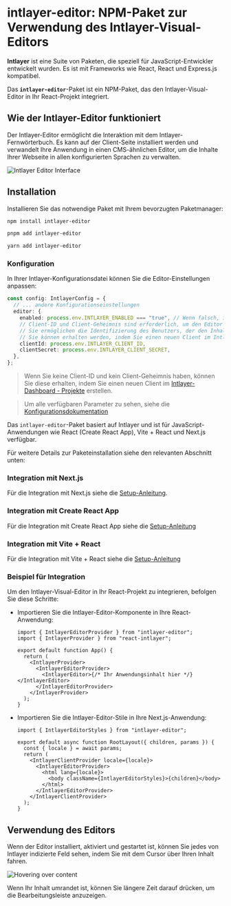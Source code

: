 # intlayer-editor: NPM-Paket zur Verwendung des Intlayer-Visual-Editors

**Intlayer** ist eine Suite von Paketen, die speziell für JavaScript-Entwickler entwickelt wurden. Es ist mit Frameworks wie React, React und Express.js kompatibel.

Das **`intlayer-editor`**-Paket ist ein NPM-Paket, das den Intlayer-Visual-Editor in Ihr React-Projekt integriert.

## Wie der Intlayer-Editor funktioniert

Der Intlayer-Editor ermöglicht die Interaktion mit dem Intlayer-Fernwörterbuch. Es kann auf der Client-Seite installiert werden und verwandelt Ihre Anwendung in einen CMS-ähnlichen Editor, um die Inhalte Ihrer Webseite in allen konfigurierten Sprachen zu verwalten.

![Intlayer Editor Interface](https://github.com/aymericzip/intlayer/blob/main/docs/de/assets/intlayer_editor_ui.png)

## Installation

Installieren Sie das notwendige Paket mit Ihrem bevorzugten Paketmanager:

```bash packageManager="npm"
npm install intlayer-editor
```

```bash packageManager="pnpm"
pnpm add intlayer-editor
```

```bash packageManager="yarn"
yarn add intlayer-editor
```

### Konfiguration

In Ihrer Intlayer-Konfigurationsdatei können Sie die Editor-Einstellungen anpassen:

```typescript
const config: IntlayerConfig = {
  // ... andere Konfigurationseinstellungen
  editor: {
    enabled: process.env.INTLAYER_ENABLED === "true", // Wenn falsch, ist der Editor inaktiv und kann nicht zugegriffen werden.
    // Client-ID und Client-Geheimnis sind erforderlich, um den Editor zu aktivieren.
    // Sie ermöglichen die Identifizierung des Benutzers, der den Inhalt bearbeitet.
    // Sie können erhalten werden, indem Sie einen neuen Client im Intlayer-Dashboard - Projekte erstellen (https://intlayer.org/dashboard/projects).
    clientId: process.env.INTLAYER_CLIENT_ID,
    clientSecret: process.env.INTLAYER_CLIENT_SECRET,
  },
};
```

> Wenn Sie keine Client-ID und kein Client-Geheimnis haben, können Sie diese erhalten, indem Sie einen neuen Client im [Intlayer-Dashboard - Projekte](https://intlayer.org/dashboard/projects) erstellen.

> Um alle verfügbaren Parameter zu sehen, siehe die [Konfigurationsdokumentation](https://github.com/aymericzip/intlayer/blob/main/docs/de/configuration.md)

Das `intlayer-editor`-Paket basiert auf Intlayer und ist für JavaScript-Anwendungen wie React (Create React App), Vite + React und Next.js verfügbar.

Für weitere Details zur Paketeinstallation siehe den relevanten Abschnitt unten:

### Integration mit Next.js

Für die Integration mit Next.js siehe die [Setup-Anleitung](https://github.com/aymericzip/intlayer/blob/main/docs/de/intlayer_with_nextjs_15.md).

### Integration mit Create React App

Für die Integration mit Create React App siehe die [Setup-Anleitung](https://github.com/aymericzip/intlayer/blob/main/docs/de/intlayer_with_create_react_app.md)

### Integration mit Vite + React

Für die Integration mit Vite + React siehe die [Setup-Anleitung](https://github.com/aymericzip/intlayer/blob/main/docs/de/intlayer_with_vite+react.md)

### Beispiel für Integration

Um den Intlayer-Visual-Editor in Ihr React-Projekt zu integrieren, befolgen Sie diese Schritte:

- Importieren Sie die Intlayer-Editor-Komponente in Ihre React-Anwendung:

  ```tsx fileName="src/App.jsx"
  import { IntlayerEditorProvider } from "intlayer-editor";
  import { IntlayerProvider } from "react-intlayer";

  export default function App() {
    return (
      <IntlayerProvider>
        <IntlayerEditorProvider>
          <IntlayerEditor>{/* Ihr Anwendungsinhalt hier */}</IntlayerEditor>
        </IntlayerEditorProvider>
      </IntlayerProvider>
    );
  }
  ```

- Importieren Sie die Intlayer-Editor-Stile in Ihre Next.js-Anwendung:

  ```tsx fileName="src/app/[locale]/layout.jsx"
  import { IntlayerEditorStyles } from "intlayer-editor";

  export default async function RootLayout({ children, params }) {
    const { locale } = await params;
    return (
      <IntlayerClientProvider locale={locale}>
        <IntlayerEditorProvider>
          <html lang={locale}>
            <body className={IntlayerEditorStyles}>{children}</body>
          </html>
        </IntlayerEditorProvider>
      </IntlayerClientProvider>
    );
  }
  ```

## Verwendung des Editors

Wenn der Editor installiert, aktiviert und gestartet ist, können Sie jedes von Intlayer indizierte Feld sehen, indem Sie mit dem Cursor über Ihren Inhalt fahren.

![Hovering over content](https://github.com/aymericzip/intlayer/blob/main/docs/de/assets/intlayer_editor_hover_content.png)

Wenn Ihr Inhalt umrandet ist, können Sie längere Zeit darauf drücken, um die Bearbeitungsleiste anzuzeigen.
